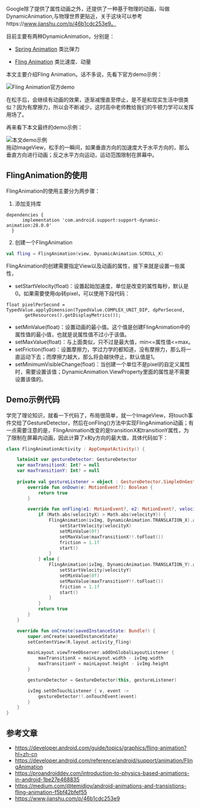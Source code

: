 Google除了提供了属性动画之外，还提供了一种基于物理的动画，叫做DynamicAnimation,与物理世界更贴近，关于这块可以参考https://www.jianshu.com/p/46b1cdc253e9。  

目前主要有两种DynamicAnimation，分别是：  

- [Spring Animation](https://developer.android.com/guide/topics/graphics/spring-animation?hl=zh-cn) 类比弹力  

- [Fling Animation](https://developer.android.com/guide/topics/graphics/fling-animation?hl=zh-cn) 类比速度、动量  

本文主要介绍Fling Animation。话不多说，先看下官方demo示例：  

![Fling Animation官方demo](https://developer.android.com/images/guide/topics/graphics/fling-animation.gif?hl=zh-cn)

在松手后，会继续有动画的效果，逐渐减慢直至停止，是不是和现实生活中很类似？因为有摩擦力，所以会不断减少，这时高中老师教给我们的牛顿力学可以发挥用场了。  

再来看下本文最终的demo示例：  

![本文demo示例](https://ws3.sinaimg.cn/large/006tNc79ly1fz6bxxvqy5g30bw0jbtjs.gif)  
拖动ImageView，松手的一瞬间，如果垂直方向的加速度大于水平方向的，那么垂直方向进行动画；反之水平方向运动，运动范围限制在屏幕中。  
## FlingAnimation的使用
FlingAnimation的使用主要分为两步骤：
1. 添加支持库  

  ```
  dependencies {
        implementation 'com.android.support:support-dynamic-animation:28.0.0'
    }
  ```

2. 创建一个FlingAnimation  
  ```kotlin
  val fling = FlingAnimation(view, DynamicAnimation.SCROLL_X)
  ```

  FlingAnimation的创建需要指定View以及动画的属性，接下来就是设置一些属性，  

  - setStartVelocity(float)：设置起始加速度，单位是改变的属性每秒，默认是0。如果需要使用dp转pixel，可以使用下段代码：    
  ```
  float pixelPerSecond = TypedValue.applyDimension(TypedValue.COMPLEX_UNIT_DIP, dpPerSecond,
         getResources().getDisplayMetrics());
  ```
  - setMinValue(float)：设置动画的最小值。这个值是创建FlingAnimation中的属性值的最小值，也就是说属性值不过小于该值。  
  - setMaxValue(float)：与上面类似，只不过是最大值，min<=属性值<=max。  
  - setFriction(float)：设置摩擦力，学过力学的都知道，没有摩擦力，那么将一直运动下去；而摩擦力越大，那么将会越快停止，默认值是1。  
  - setMinimumVisibleChange(float)：当创建一个单位不是pixel的自定义属性时，需要设置该值；DynamicAnimation.ViewProperty里面的属性是不需要设置该值的。  

## Demo示例代码

学完了理论知识，就看一下代码了，布局很简单，就一个ImageView，将touch事件交给了GestureDetector，然后在onFling()方法中实现FlingAnimation动画；有一点需要注意的是，FlingAnimation改变的是transitionX和transitionY属性，为了限制在屏幕内动画，因此计算了x和y方向的最大值，具体代码如下：  

```Kotlin
class FlingAnimationActivity : AppCompatActivity() {

    lateinit var gestureDetector: GestureDetector
    var maxTransitionX: Int? = null
    var maxTransitionY: Int? = null
    
    private val gestureListener = object : GestureDetector.SimpleOnGestureListener() {
        override fun onDown(e: MotionEvent?): Boolean {
            return true
        }

        override fun onFling(e1: MotionEvent?, e2: MotionEvent?, velocityX: Float, velocityY: Float): Boolean {
            if (Math.abs(velocityX) > Math.abs(velocityY)) {
                FlingAnimation(ivImg, DynamicAnimation.TRANSLATION_X).apply {
                    setStartVelocity(velocityX)
                    setMinValue(0f)
                    setMaxValue(maxTransitionX!!.toFloat())
                    friction = 1.1f
                    start()
                }
            } else {
                FlingAnimation(ivImg, DynamicAnimation.TRANSLATION_Y).apply {
                    setStartVelocity(velocityY)
                    setMinValue(0f)
                    setMaxValue(maxTransitionY!!.toFloat())
                    friction = 1.1f
                    start()
                }
            }
            return true
        }
    }

    override fun onCreate(savedInstanceState: Bundle?) {
        super.onCreate(savedInstanceState)
        setContentView(R.layout.activity_fling)

        mainLayout.viewTreeObserver.addOnGlobalLayoutListener {
            maxTransitionX = mainLayout.width - ivImg.width
            maxTransitionY = mainLayout.height - ivImg.height
        }

        gestureDetector = GestureDetector(this, gestureListener)

        ivImg.setOnTouchListener { v, event ->
            gestureDetector!!.onTouchEvent(event)
        }
    }
}
```

## 参考文章  

- https://developer.android.com/guide/topics/graphics/fling-animation?hl=zh-cn
- https://developer.android.com/reference/android/support/animation/FlingAnimation
- https://proandroiddev.com/introduction-to-physics-based-animations-in-android-1be27e468835
- https://medium.com/@temidjoy/android-animations-and-transistions-fling-animation-f5bf42bfef55
- https://www.jianshu.com/p/46b1cdc253e9  

  